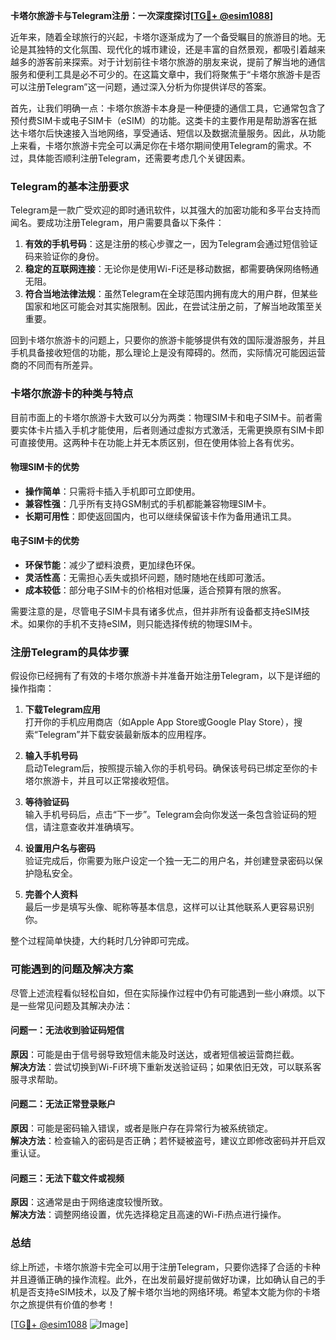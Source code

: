 **卡塔尔旅游卡与Telegram注册：一次深度探讨[[TG💪+ @esim1088](https://t.me/s/esim1088)]**

近年来，随着全球旅行的兴起，卡塔尔逐渐成为了一个备受瞩目的旅游目的地。无论是其独特的文化氛围、现代化的城市建设，还是丰富的自然景观，都吸引着越来越多的游客前来探索。对于计划前往卡塔尔旅游的朋友来说，提前了解当地的通信服务和便利工具是必不可少的。在这篇文章中，我们将聚焦于“卡塔尔旅游卡是否可以注册Telegram”这一问题，通过深入分析为你提供详尽的答案。

首先，让我们明确一点：卡塔尔旅游卡本身是一种便捷的通信工具，它通常包含了预付费SIM卡或电子SIM卡（eSIM）的功能。这类卡的主要作用是帮助游客在抵达卡塔尔后快速接入当地网络，享受通话、短信以及数据流量服务。因此，从功能上来看，卡塔尔旅游卡完全可以满足你在卡塔尔期间使用Telegram的需求。不过，具体能否顺利注册Telegram，还需要考虑几个关键因素。

### Telegram的基本注册要求

Telegram是一款广受欢迎的即时通讯软件，以其强大的加密功能和多平台支持而闻名。要成功注册Telegram，用户需要具备以下条件：
1. **有效的手机号码**：这是注册的核心步骤之一，因为Telegram会通过短信验证码来验证你的身份。
2. **稳定的互联网连接**：无论你是使用Wi-Fi还是移动数据，都需要确保网络畅通无阻。
3. **符合当地法律法规**：虽然Telegram在全球范围内拥有庞大的用户群，但某些国家和地区可能会对其实施限制。因此，在尝试注册之前，了解当地政策至关重要。

回到卡塔尔旅游卡的问题上，只要你的旅游卡能够提供有效的国际漫游服务，并且手机具备接收短信的功能，那么理论上是没有障碍的。然而，实际情况可能因运营商的不同而有所差异。

### 卡塔尔旅游卡的种类与特点

目前市面上的卡塔尔旅游卡大致可以分为两类：物理SIM卡和电子SIM卡。前者需要实体卡片插入手机才能使用，后者则通过虚拟方式激活，无需更换原有SIM卡即可直接使用。这两种卡在功能上并无本质区别，但在使用体验上各有优劣。

#### 物理SIM卡的优势
- **操作简单**：只需将卡插入手机即可立即使用。
- **兼容性强**：几乎所有支持GSM制式的手机都能兼容物理SIM卡。
- **长期可用性**：即使返回国内，也可以继续保留该卡作为备用通讯工具。

#### 电子SIM卡的优势
- **环保节能**：减少了塑料浪费，更加绿色环保。
- **灵活性高**：无需担心丢失或损坏问题，随时随地在线即可激活。
- **成本较低**：部分电子SIM卡的价格相对低廉，适合预算有限的旅客。

需要注意的是，尽管电子SIM卡具有诸多优点，但并非所有设备都支持eSIM技术。如果你的手机不支持eSIM，则只能选择传统的物理SIM卡。

### 注册Telegram的具体步骤

假设你已经拥有了有效的卡塔尔旅游卡并准备开始注册Telegram，以下是详细的操作指南：

1. **下载Telegram应用**  
   打开你的手机应用商店（如Apple App Store或Google Play Store），搜索“Telegram”并下载安装最新版本的应用程序。

2. **输入手机号码**  
   启动Telegram后，按照提示输入你的手机号码。确保该号码已绑定至你的卡塔尔旅游卡，并且可以正常接收短信。

3. **等待验证码**  
   输入手机号码后，点击“下一步”。Telegram会向你发送一条包含验证码的短信，请注意查收并准确填写。

4. **设置用户名与密码**  
   验证完成后，你需要为账户设定一个独一无二的用户名，并创建登录密码以保护隐私安全。

5. **完善个人资料**  
   最后一步是填写头像、昵称等基本信息，这样可以让其他联系人更容易识别你。

整个过程简单快捷，大约耗时几分钟即可完成。

### 可能遇到的问题及解决方案

尽管上述流程看似轻松自如，但在实际操作过程中仍有可能遇到一些小麻烦。以下是一些常见问题及其解决办法：

#### 问题一：无法收到验证码短信  
**原因**：可能是由于信号弱导致短信未能及时送达，或者短信被运营商拦截。  
**解决方法**：尝试切换到Wi-Fi环境下重新发送验证码；如果依旧无效，可以联系客服寻求帮助。

#### 问题二：无法正常登录账户  
**原因**：可能是密码输入错误，或者是账户存在异常行为被系统锁定。  
**解决方法**：检查输入的密码是否正确；若怀疑被盗号，建议立即修改密码并开启双重认证。

#### 问题三：无法下载文件或视频  
**原因**：这通常是由于网络速度较慢所致。  
**解决方法**：调整网络设置，优先选择稳定且高速的Wi-Fi热点进行操作。

### 总结

综上所述，卡塔尔旅游卡完全可以用于注册Telegram，只要你选择了合适的卡种并且遵循正确的操作流程。此外，在出发前最好提前做好功课，比如确认自己的手机是否支持eSIM技术，以及了解卡塔尔当地的网络环境。希望本文能为你的卡塔尔之旅提供有价值的参考！

[[TG💪+ @esim1088](https://t.me/s/esim1088) ![Image](https://i.postimg.cc/4NQfJmqS/Snipaste-2025-05-13-00-14-12.png)]